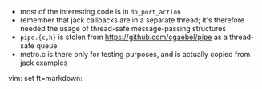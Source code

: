 * most of the interesting code is in `do_port_action`
* remember that jack callbacks are in a separate thread; it's therefore needed
  the usage of thread-safe message-passing structures
* `pipe.{c,h}` is stolen from https://github.com/cgaebel/pipe as a thread-safe
  queue
* metro.c is there only for testing purposes, and is actually copied from jack
  examples


vim: set ft=markdown:
